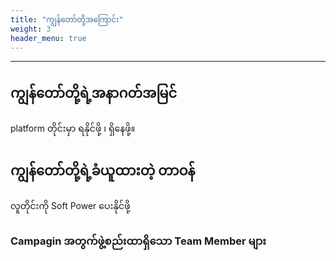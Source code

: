 ```yaml
---
title: "ကျွန်တော်တို့အကြောင်း"
weight: 3
header_menu: true
---
```


---
## ကျွန်တော်တို့ရဲ့အနာဂတ်အမြင်
 platform တိုင်းမှာ ရနိုင်ဖို့ ၊ ရှိနေဖို့။

## ကျွန်တော်တို့ရဲ့ခံယူထားတဲ့ တာဝန်
လူတိုင်းကို Soft Power ပေးနိုင်ဖို့

### Campagin အတွက်ဖွဲ့စည်းထာရှိသော Team Member များ

